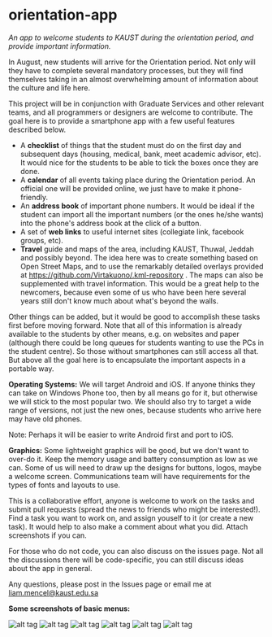 # orientation-app
*An app to welcome students to KAUST during the orientation period, and provide important information.*

In August, new students will arrive for the Orientation period. Not only will they have to complete several mandatory processes, but they will find themselves taking in an almost overwhelming amount of information about the culture and life here.

This project will be in conjunction with Graduate Services and other relevant teams, and all programmers or designers are welcome to contribute. The goal here is to provide a smartphone app with a few useful features described below.

- A **checklist** of things that the student must do on the first day and subsequent days (housing, medical, bank, meet academic advisor, etc). It would nice for the students to be able to tick the boxes once they are done.
- A **calendar** of all events taking place during the Orientation period. An official one will be provided online, we just have to make it phone-friendly.
- An **address book** of important phone numbers. It would be ideal if the student can import all the important numbers (or the ones he/she wants) into the phone's address book at the click of a button.
- A set of **web links** to useful internet sites (collegiate link, facebook groups, etc).
- **Travel** guide and maps of the area, including KAUST, Thuwal, Jeddah and possibly beyond. The idea here was to create something based on Open Street Maps, and to use the remarkably detailed overlays provided at https://github.com/Virtakuono/.kml-repository . The maps can also be supplemented with travel information. This would be a great help to the newcomers, because even some of us who have been here several years still don't know much about what's beyond the walls.

Other things can be added, but it would be good to accomplish these tasks first before moving forward. Note that all of this information is already available to the students by other means, e.g. on websites and paper (although there could be long queues for students wanting to use the PCs in the student centre). So those without smartphones can still access all that. But above all the goal here is to encapsulate the important aspects in a portable way.

**Operating Systems:** We will target Android and iOS. If anyone thinks they can take on Windows Phone too, then by all means go for it, but otherwise we will stick to the most popular two. We should also try to target a wide range of versions, not just the new ones, because students who arrive here may have old phones.

Note: Perhaps it will be easier to write Android first and port to iOS. 

**Graphics:** Some lightweight graphics will be good, but we don't want to over-do it. Keep the memory usage and battery consumption as low as we can. Some of us will need to draw up the designs for buttons, logos, maybe a welcome screen. Communications team will have requirements for the types of fonts and layouts to use.


This is a collaborative effort, anyone is welcome to work on the tasks and submit pull requests (spread the news to friends who might be interested!). Find a task you want to work on, and assign youself to it (or create a new task). It would help to also make a comment about what you did. Attach screenshots if you can.

For those who do not code, you can also discuss on the issues page. Not all the discussions there will be code-specific, you can still discuss ideas about the app in general.

Any questions, please post in the Issues page or email me at liam.mencel@kaust.edu.sa

**Some screenshots of basic menus:**

![alt tag](https://cloud.githubusercontent.com/assets/7933725/8286277/3a1f9456-1911-11e5-950b-e5b576e29dc7.png)
![alt tag](https://cloud.githubusercontent.com/assets/7933725/8417168/604d8df2-1eb3-11e5-9cff-4ebab4f842a3.png)
![alt tag](https://cloud.githubusercontent.com/assets/7933725/8221473/d797a172-1567-11e5-829b-875e39e417b6.png)
![alt tag](https://cloud.githubusercontent.com/assets/7933725/8245653/10f319d8-163a-11e5-8b98-bc43c66fc839.png)
![alt tag](https://cloud.githubusercontent.com/assets/7933725/8245432/2fe8f1bc-1637-11e5-9920-a096fcec8fdd.png)
![alt tag](https://cloud.githubusercontent.com/assets/7933725/8397925/3e86cfea-1de5-11e5-9109-41f7d68ce8fe.png)
